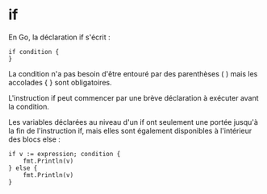 # if

En Go, la déclaration if s'écrit :

    if condition {
    }

La condition n'a pas besoin d'être entouré par des 
parenthèses ( ) mais les accolades { } sont obligatoires.

L'instruction if peut commencer par une brève déclaration à exécuter avant la condition.

Les variables déclarées au niveau d'un if ont seulement une portée jusqu'à la fin de l'instruction if, mais elles
sont également disponibles à l'intérieur des blocs else :

    if v := expression; condition {
        fmt.Println(v)
    } else {
        fmt.Println(v)
    }